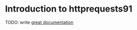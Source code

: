 # Introduction to httprequests91

TODO: write [great documentation](http://jacobian.org/writing/what-to-write/)
